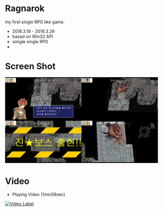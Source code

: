 # Ragnarok
my first single RPG like game.  

- 2018.3.19 - 2018.3.28
- based on Win32 API
- simgle single RPG
- 

# Screen Shot
![Screenshot1](https://github.com/oneofthezombies/Ragnarok/blob/master/Images/ragnarok_screenshot.png)

# Video
- Playing Video (1min58sec) 

[![Video Label](http://img.youtube.com/vi/swys-TtQCl0/0.jpg)](https://youtu.be/swys-TtQCl0)
